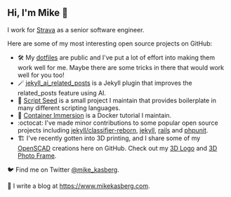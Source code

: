 ## Hi, I'm Mike 👋

I work for [Strava](https://github.com/strava) as a senior software engineer.

Here are some of my most interesting open source projects on GitHub:

- 🛠️ My [dotfiles](https://github.com/mkasberg/dotfiles) are public and I've put
  a lot of effort into making them work well for me. Maybe there are some tricks
  in there that would work well for you too!
- 🪄 [jekyll_ai_related_posts](https://github.com/mkasberg/jekyll_ai_related_posts)
  is a Jekyll plugin that improves the related_posts feature using AI.
- 🌱 [Script Seed](https://github.com/mkasberg/script-seed/) is a small project
  I maintain that provides boilerplate in many different scripting languages.
- 🐳 [Container Immersion](https://github.com/mkasberg/container-immersion) is a
  Docker tutorial I maintain.
- :octocat: I've made minor contributions to some popular open source projects including
  [jekyll/classifier-reborn](https://github.com/jekyll/classifier-reborn/pulls?q=is%3Apr+author%3Amkasberg+is%3Amerged),
  [jekyll](https://github.com/jekyll/jekyll/pulls?q=is%3Apr+author%3Amkasberg+is%3Amerged),
  [rails](https://github.com/rails/rails/pulls?q=is%3Apr+author%3Amkasberg+is%3Amerged)
  and [phpunit](https://github.com/sebastianbergmann/phpunit/pulls?q=is%3Apr+author%3Amkasberg+is%3Amerged).
- 🏗️ I've recently gotten into 3D printing, and I share some of my
  [OpenSCAD](https://openscad.org/) creations here on GitHub. Check out my [3D
  Logo](https://github.com/mkasberg/3d-logo) and [3D Photo
  Frame](https://github.com/mkasberg/3d-photo-frame).

🐦 Find me on Twitter [@mike_kasberg](https://twitter.com/mike_kasberg).

📝 I write a blog at <https://www.mikekasberg.com>.
